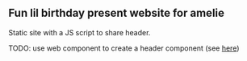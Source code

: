 ## Fun lil birthday present website for amelie 

Static site with a JS script to share header.

TODO: use web component to create a header component (see [here](https://developer.mozilla.org/en-US/docs/Web/API/Web_components/Using_templates_and_slots))

